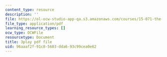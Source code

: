```yaml
---
content_type: resource
description: ''
file: https://ol-ocw-studio-app-qa.s3.amazonaws.com/courses/15-071-the-analytics-edge-spring-2017/96aaaf2f91c85603dda693c99cea0e62_En0xvjBnmfU.pdf
file_type: application/pdf
learning_resource_types: []
ocw_type: OCWFile
resourcetype: Document
title: 3play pdf file
uid: 96aaaf2f-91c8-5603-dda6-93c99cea0e62
---
```

